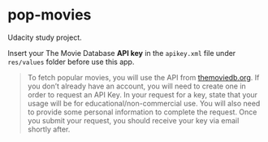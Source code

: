 # pop-movies
Udacity study project.


Insert your The Movie Database **API key** in the `apikey.xml` file under `res/values` folder before use this app.

> To fetch popular movies, you will use the API from [themoviedb.org](http://themoviedb.org).
> If you don’t already have an account, you will need to create one in order to request an API Key.
> In your request for a key, state that your usage will be for educational/non-commercial use. You will also need to provide some personal information to complete the request. Once you submit your request, you should receive your key via email shortly after.